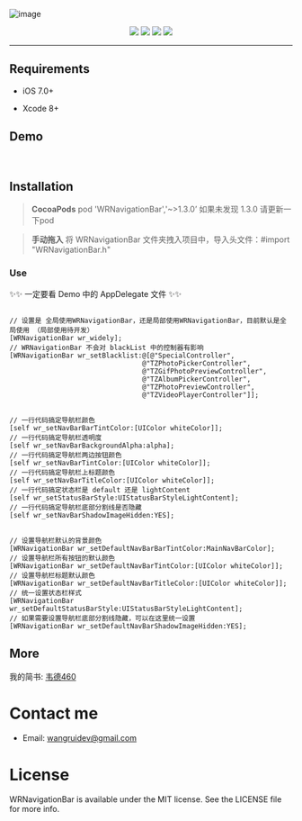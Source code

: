 ![image](https://github.com/wangrui460/WRNavigationBar/raw/master/screenshots/WRNavigationBar.png)

<p align="center">
<a href="https://github.com/wangrui460/WRNavigationBar"><img src="https://img.shields.io/badge/platform-iOS%208.0%2B-ff69b5152950834.svg"></a>
<a href="https://github.com/wangrui460/WRNavigationBar"><img src="https://img.shields.io/cocoapods/v/WRNavigationBar.svg?style=flat"></a>
<a href="https://github.com/wangrui460/WRNavigationBar_swift"><img src="https://img.shields.io/badge/Swift-compatible-orange.svg"></a>
<a href="https://github.com/wangrui460/WRNavigationBar/blob/master/LICENSE"><img src="https://img.shields.io/badge/license-MIT-green.svg?style=flat"></a>

------------------------------------------------------------

## Requirements
- iOS 7.0+

- Xcode 8+

## Demo

<div class="wrap">
<img src="https://github.com/wangrui460/WRNavigationBar_swift/raw/master/screenshots/拉钩App首页.gif" alt="">
<!-- <img src="https://github.com/wangrui460/WRNavigationBar_swift/raw/master/screenshots/导航栏显示渐变色.gif" alt=""> -->
<!-- <img src="https://github.com/wangrui460/WRNavigationBar_swift/raw/master/screenshots/导航栏显示图片.gif" alt=""> -->
<img src="https://github.com/wangrui460/WRNavigationBar_swift/raw/master/screenshots/新浪微博个人中心.gif" alt="">
<img src="https://github.com/wangrui460/WRNavigationBar_swift/raw/master/screenshots/qq空间.gif" alt="">
<img src="https://github.com/wangrui460/WRNavigationBar_swift/raw/master/screenshots/知乎日报.gif" alt="">
<img src="https://github.com/wangrui460/WRNavigationBar_swift/raw/master/screenshots/QQ我的资料页.gif" alt="">
<img src="https://github.com/wangrui460/WRNavigationBar_swift/raw/master/screenshots/蚂蚁森林.gif" alt="">
<img src="https://github.com/wangrui460/WRNavigationBar_swift/raw/master/screenshots/连续多个界面导航栏透明.gif" alt="">
<img src="https://github.com/wangrui460/WRNavigationBar_swift/raw/master/screenshots/自定义导航栏.gif" alt="">
<img src="https://github.com/wangrui460/WRNavigationBar_swift/raw/master/screenshots/移动导航栏.gif" alt="">
</div>


## Installation
> **CocoaPods**
> pod 'WRNavigationBar','~>1.3.0’
如果未发现 1.3.0 请更新一下pod


> **手动拖入**
> 将 WRNavigationBar 文件夹拽入项目中，导入头文件：#import "WRNavigationBar.h"

### Use
✨✨ 一定要看 Demo 中的 AppDelegate 文件 ✨✨

<pre><code>
// 设置是 全局使用WRNavigationBar，还是局部使用WRNavigationBar，目前默认是全局使用 （局部使用待开发）
[WRNavigationBar wr_widely];
// WRNavigationBar 不会对 blackList 中的控制器有影响
[WRNavigationBar wr_setBlacklist:@[@"SpecialController",
								 @"TZPhotoPickerController",
								 @"TZGifPhotoPreviewController",
								 @"TZAlbumPickerController",
								 @"TZPhotoPreviewController",
								 @"TZVideoPlayerController"]];
</code></pre>

<pre><code>
// 一行代码搞定导航栏颜色
[self wr_setNavBarBarTintColor:[UIColor whiteColor]];
// 一行代码搞定导航栏透明度
[self wr_setNavBarBackgroundAlpha:alpha];
// 一行代码搞定导航栏两边按钮颜色
[self wr_setNavBarTintColor:[UIColor whiteColor]];
// 一行代码搞定导航栏上标题颜色
[self wr_setNavBarTitleColor:[UIColor whiteColor]];
// 一行代码搞定状态栏是 default 还是 lightContent
[self wr_setStatusBarStyle:UIStatusBarStyleLightContent];
// 一行代码搞定导航栏底部分割线是否隐藏
[self wr_setNavBarShadowImageHidden:YES];
</code></pre>

<pre><code>
// 设置导航栏默认的背景颜色
[WRNavigationBar wr_setDefaultNavBarBarTintColor:MainNavBarColor];
// 设置导航栏所有按钮的默认颜色
[WRNavigationBar wr_setDefaultNavBarTintColor:[UIColor whiteColor]];
// 设置导航栏标题默认颜色
[WRNavigationBar wr_setDefaultNavBarTitleColor:[UIColor whiteColor]];
// 统一设置状态栏样式
[WRNavigationBar wr_setDefaultStatusBarStyle:UIStatusBarStyleLightContent];
// 如果需要设置导航栏底部分割线隐藏，可以在这里统一设置
[WRNavigationBar wr_setDefaultNavBarShadowImageHidden:YES];
</code></pre>


## More
我的简书: [韦德460](http://www.jianshu.com/p/7e92451ab0b2)


<!-- ## Update
- **2018.01.19**
重大更新：1. 增加 "黑名单" 功能   2. 解决微信视频通话进入后台，打开App导航栏位置偏移的bug   3. 解决 IQKeyboardManager 导致的导航栏位置偏移的bug

- **2017.12.15**
解决问题：解决在 iOS11.1.2上无法生效的问题

- **2017.12.14**
解决问题：支持 Nav-TabBar-ViewControllers 结构的项目

- **2017.12.09**
解决问题：解决导航栏颜色和标题颜色改变失败的bug

- **2017.12.09**
解决问题：解决点击返回按钮导航栏标题颜色闪烁的问题

- **2017.11.30**
解决问题： 解决 因为页面还在滑动，然后push下一个页面 API 无效的bug

- **2017.11.24**
解决问题：解决部分老铁出现的第一次进入页面Api设置无效的问题~

- **2017.11.15**
解决问题：傻逼的自己，不知道什么时候把 Demo 里面设置默认隐藏导航栏底部黑线的方法给注释了，实际库没有问题，重要的是我竟然没发现~

- **2017.11.08**
解决问题：解决取消返回手势导航栏变不透明度的问题、解决滑动改变标题颜色导航栏闪一下的问题

- **2017.10.29**
解决问题：简单适配 iOS11、iPhone X（自定义导航栏 new UINavigationBar 的方式已经不能使用了，所以简单写了一个WRCustomNavigationBar，功能简单，后续会增加更多功能。如果有更好的方式来自定义导航栏，希望大神们教教我）

- **2017.07.26**
添加新Demo：拉钩App首页带搜索框的透明导航栏

- **2017.07.22**
添加新Demo：连续多个界面导航栏透明

- **2017.07.09**
解决问题：当一个控制器中包含多个控制器时，导航栏颜色或透明度不正常的问题

- **2017.07.05**
添加新功能：全局设置导航栏显示图片(不建议在非自定义导航栏中使用)

- **2017.07.02**
添加新功能：导航栏可显示图片

- **2017.06.29**
添加新功能：可单独设置每个控制器对应导航栏底部分割线是否隐藏

- **2017.06.29**
解决问题：解决引入WRNavigationBar后，无法设置导航栏标题大小的问题

- **2017.06.19**
解决问题：解决移动导航栏后右滑返回中途取消导致的导航栏错位的问题

- **2017.06.15**
解决问题：解决scrollView正在滑动的时候，点击返回按钮，导航栏颜色变化突兀的问题

- **2017.06.04**
新增Demo：大半夜的开了一个新的分支extern，为了翻译一下swift版本，因为当前swift版本功能已经很全面了，只是一直没时间写oc，最近又有新的需求！

- **2017.05.16**
新增Demo：完成自定义导航栏实现透明渐变等效果

- **2017.05.12**
解决问题：侧滑一点松开透明的导航栏会变不透明 -->


<!-- ## Features -->

# Contact me
<!-- - Weibo: [@wangrui460](http://weibo.com/wangrui460) -->
- Email:  wangruidev@gmail.com

# License
WRNavigationBar is available under the MIT license. See the LICENSE file for more info.



